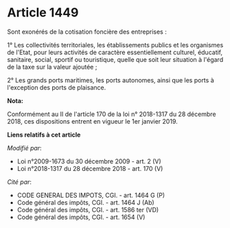 # Article 1449

Sont exonérés de la cotisation foncière des entreprises :

1° Les collectivités territoriales, les établissements publics et les organismes de l'Etat, pour leurs activités de caractère
essentiellement culturel, éducatif, sanitaire, social, sportif ou touristique, quelle que soit leur situation à l'égard de la
taxe sur la valeur ajoutée ;

2° Les grands ports maritimes, les ports autonomes, ainsi que les ports à l'exception des ports de plaisance.

**Nota:**

Conformément au II de l'article 170 de la loi n° 2018-1317 du 28 décembre 2018, ces dispositions entrent en vigueur le 1er
janvier 2019.

**Liens relatifs à cet article**

_Modifié par_:

  - Loi n°2009-1673 du 30 décembre 2009 - art. 2 (V)
  - Loi n°2018-1317 du 28 décembre 2018 - art. 170 (V)

_Cité par_:

  - CODE GENERAL DES IMPOTS, CGI. - art. 1464 G (P)
  - Code général des impôts, CGI. - art. 1464 J (Ab)
  - Code général des impôts, CGI. - art. 1586 ter (VD)
  - Code général des impôts, CGI. - art. 1654 (V)
